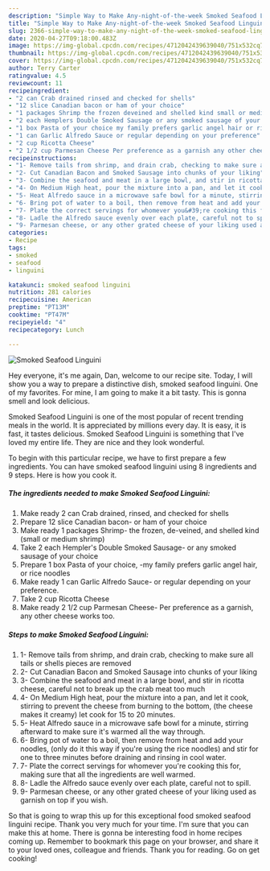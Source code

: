 ```yaml
---
description: "Simple Way to Make Any-night-of-the-week Smoked Seafood Linguini"
title: "Simple Way to Make Any-night-of-the-week Smoked Seafood Linguini"
slug: 2366-simple-way-to-make-any-night-of-the-week-smoked-seafood-linguini
date: 2020-04-27T09:18:00.483Z
image: https://img-global.cpcdn.com/recipes/4712042439639040/751x532cq70/smoked-seafood-linguini-recipe-main-photo.jpg
thumbnail: https://img-global.cpcdn.com/recipes/4712042439639040/751x532cq70/smoked-seafood-linguini-recipe-main-photo.jpg
cover: https://img-global.cpcdn.com/recipes/4712042439639040/751x532cq70/smoked-seafood-linguini-recipe-main-photo.jpg
author: Terry Carter
ratingvalue: 4.5
reviewcount: 11
recipeingredient:
- "2 can Crab drained rinsed and checked for shells"
- "12 slice Canadian bacon or ham of your choice"
- "1 packages Shrimp the frozen deveined and shelled kind small or medium shrimp"
- "2 each Hemplers Double Smoked Sausage or any smoked sausage of your choice"
- "1 box Pasta of your choice my family prefers garlic angel hair or rice noodles"
- "1 can Garlic Alfredo Sauce or regular depending on your preference"
- "2 cup Ricotta Cheese"
- "2 1/2 cup Parmesan Cheese Per preference as a garnish any other cheese works too"
recipeinstructions:
- "1- Remove tails from shrimp, and drain crab, checking to make sure all tails or shells pieces are removed"
- "2- Cut Canadian Bacon and Smoked Sausage into chunks of your liking"
- "3- Combine the seafood and meat in a large bowl, and stir in ricotta cheese, careful not to break up the crab meat too much"
- "4- On Medium High heat, pour the mixture into a pan, and let it cook, stirring to prevent the cheese from burning to the bottom, (the cheese makes it creamy) let cook for 15 to 20 minutes."
- "5- Heat Alfredo sauce in a microwave safe bowl for a minute, stirring afterward to make sure it&#39;s warmed all the way through."
- "6- Bring pot of water to a boil, then remove from heat and add your noodles, (only do it this way if you&#39;re using the rice noodles) and stir for one to three minutes before draining and rinsing in cool water."
- "7- Plate the correct servings for whomever you&#39;re cooking this for, making sure that all the ingredients are well warmed."
- "8- Ladle the Alfredo sauce evenly over each plate, careful not to spill."
- "9- Parmesan cheese, or any other grated cheese of your liking used as garnish on top if you wish."
categories:
- Recipe
tags:
- smoked
- seafood
- linguini

katakunci: smoked seafood linguini 
nutrition: 281 calories
recipecuisine: American
preptime: "PT13M"
cooktime: "PT47M"
recipeyield: "4"
recipecategory: Lunch

---
```



![Smoked Seafood Linguini](https://img-global.cpcdn.com/recipes/4712042439639040/751x532cq70/smoked-seafood-linguini-recipe-main-photo.jpg)

Hey everyone, it's me again, Dan, welcome to our recipe site. Today, I will show you a way to prepare a distinctive dish, smoked seafood linguini. One of my favorites. For mine, I am going to make it a bit tasty. This is gonna smell and look delicious.



Smoked Seafood Linguini is one of the most popular of recent trending meals in the world. It is appreciated by millions every day. It is easy, it is fast, it tastes delicious. Smoked Seafood Linguini is something that I've loved my entire life. They are nice and they look wonderful.


To begin with this particular recipe, we have to first prepare a few ingredients. You can have smoked seafood linguini using 8 ingredients and 9 steps. Here is how you cook it.

<!--inarticleads1-->

##### The ingredients needed to make Smoked Seafood Linguini:

1. Make ready 2 can Crab drained, rinsed, and checked for shells
1. Prepare 12 slice Canadian bacon- or ham of your choice
1. Make ready 1 packages Shrimp- the frozen, de-veined, and shelled kind (small or medium shrimp)
1. Take 2 each Hempler&#39;s Double Smoked Sausage- or any smoked sausage of your choice
1. Prepare 1 box Pasta of your choice, -my family prefers garlic angel hair, or rice noodles
1. Make ready 1 can Garlic Alfredo Sauce- or regular depending on your preference.
1. Take 2 cup Ricotta Cheese
1. Make ready 2 1/2 cup Parmesan Cheese- Per preference as a garnish, any other cheese works too.




<!--inarticleads2-->

##### Steps to make Smoked Seafood Linguini:

1. 1- Remove tails from shrimp, and drain crab, checking to make sure all tails or shells pieces are removed
1. 2- Cut Canadian Bacon and Smoked Sausage into chunks of your liking
1. 3- Combine the seafood and meat in a large bowl, and stir in ricotta cheese, careful not to break up the crab meat too much
1. 4- On Medium High heat, pour the mixture into a pan, and let it cook, stirring to prevent the cheese from burning to the bottom, (the cheese makes it creamy) let cook for 15 to 20 minutes.
1. 5- Heat Alfredo sauce in a microwave safe bowl for a minute, stirring afterward to make sure it&#39;s warmed all the way through.
1. 6- Bring pot of water to a boil, then remove from heat and add your noodles, (only do it this way if you&#39;re using the rice noodles) and stir for one to three minutes before draining and rinsing in cool water.
1. 7- Plate the correct servings for whomever you&#39;re cooking this for, making sure that all the ingredients are well warmed.
1. 8- Ladle the Alfredo sauce evenly over each plate, careful not to spill.
1. 9- Parmesan cheese, or any other grated cheese of your liking used as garnish on top if you wish.




So that is going to wrap this up for this exceptional food smoked seafood linguini recipe. Thank you very much for your time. I'm sure that you can make this at home. There is gonna be interesting food in home recipes coming up. Remember to bookmark this page on your browser, and share it to your loved ones, colleague and friends. Thank you for reading. Go on get cooking!
